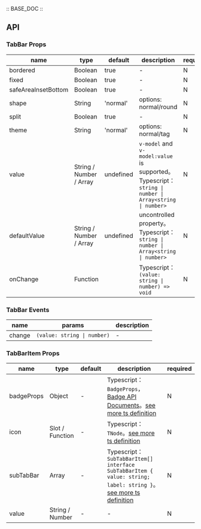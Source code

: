 :: BASE_DOC ::

## API

### TabBar Props

name | type | default | description | required
-- | -- | -- | -- | --
bordered | Boolean | true | \- | N
fixed | Boolean | true | \- | N
safeAreaInsetBottom | Boolean | true | \- | N
shape | String | 'normal' | options: normal/round | N
split | Boolean | true | \- | N
theme | String | 'normal' | options: normal/tag | N
value | String / Number / Array | undefined | `v-model` and `v-model:value` is supported。Typescript：`string \| number \| Array<string \| number>` | N
defaultValue | String / Number / Array | undefined | uncontrolled property。Typescript：`string \| number \| Array<string \| number>` | N
onChange | Function |  | Typescript：`(value: string \| number) => void`<br/> | N

### TabBar Events

name | params | description
-- | -- | --
change | `(value: string \| number)` | \-


### TabBarItem Props

name | type | default | description | required
-- | -- | -- | -- | --
badgeProps | Object | - | Typescript：`BadgeProps`，[Badge API Documents](./badge?tab=api)。[see more ts definition](https://github.com/Tencent/tdesign-mobile-vue/tree/develop/src/tab-bar/type.ts) | N
icon | Slot / Function | - | Typescript：`TNode`。[see more ts definition](https://github.com/Tencent/tdesign-mobile-vue/blob/develop/src/common.ts) | N
subTabBar | Array | - | Typescript：`SubTabBarItem[] ` `interface SubTabBarItem { value: string; label: string }`。[see more ts definition](https://github.com/Tencent/tdesign-mobile-vue/tree/develop/src/tab-bar/type.ts) | N
value | String / Number | - | \- | N
